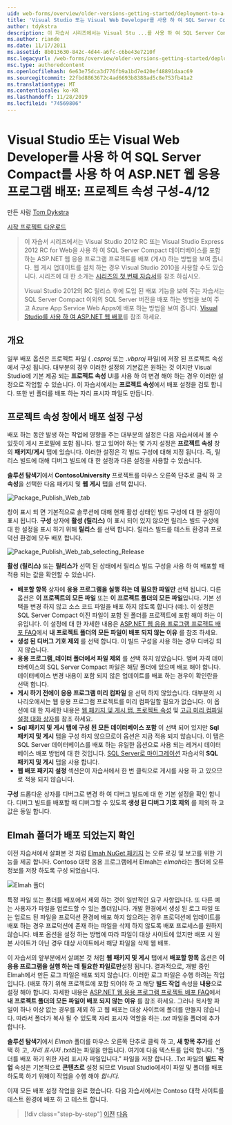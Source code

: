 ```yaml
---
uid: web-forms/overview/older-versions-getting-started/deployment-to-a-hosting-provider/deployment-to-a-hosting-provider-configuring-project-properties-4-of-12
title: 'Visual Studio 또는 Visual Web Developer를 사용 하 여 SQL Server Compact를 사용 하 여 ASP.NET 웹 응용 프로그램 배포: 프로젝트 속성 구성-4/12 | Microsoft Docs'
author: tdykstra
description: 이 자습서 시리즈에서는 Visual Stu ...를 사용 하 여 SQL Server Compact 데이터베이스를 포함 하는 ASP.NET 웹 응용 프로그램 프로젝트를 배포 (게시) 하는 방법을 보여 줍니다.
ms.author: riande
ms.date: 11/17/2011
ms.assetid: 8b013630-842c-4d44-a6fc-c6be43e7210f
msc.legacyurl: /web-forms/overview/older-versions-getting-started/deployment-to-a-hosting-provider/deployment-to-a-hosting-provider-configuring-project-properties-4-of-12
msc.type: authoredcontent
ms.openlocfilehash: 6e63e75dca3d776fb9a1bd7e420ef48891daac69
ms.sourcegitcommit: 22fbd8863672c4ad6693b8388ad5c8e753fb41a2
ms.translationtype: MT
ms.contentlocale: ko-KR
ms.lasthandoff: 11/28/2019
ms.locfileid: "74569806"
---
```

# <a name="deploying-an-aspnet-web-application-with-sql-server-compact-using-visual-studio-or-visual-web-developer-configuring-project-properties---4-of-12"></a>Visual Studio 또는 Visual Web Developer를 사용 하 여 SQL Server Compact를 사용 하 여 ASP.NET 웹 응용 프로그램 배포: 프로젝트 속성 구성-4/12

만든 사람 [Tom Dykstra](https://github.com/tdykstra)

[시작 프로젝트 다운로드](https://code.msdn.microsoft.com/Deploying-an-ASPNET-Web-4e31366b)

> 이 자습서 시리즈에서는 Visual Studio 2012 RC 또는 Visual Studio Express 2012 RC for Web을 사용 하 여 SQL Server Compact 데이터베이스를 포함 하는 ASP.NET 웹 응용 프로그램 프로젝트를 배포 (게시) 하는 방법을 보여 줍니다. 웹 게시 업데이트를 설치 하는 경우 Visual Studio 2010을 사용할 수도 있습니다. 시리즈에 대 한 소개는 [시리즈의 첫 번째 자습서](deployment-to-a-hosting-provider-introduction-1-of-12.md)를 참조 하십시오.
> 
> Visual Studio 2012의 RC 릴리스 후에 도입 된 배포 기능을 보여 주는 자습서는 SQL Server Compact 이외의 SQL Server 버전을 배포 하는 방법을 보여 주고 Azure App Service Web Apps에 배포 하는 방법을 보여 줍니다. [Visual Studio를 사용 하 여 ASP.NET 웹 배포](../../deployment/visual-studio-web-deployment/introduction.md)를 참조 하세요.

## <a name="overview"></a>개요

일부 배포 옵션은 프로젝트 파일 ( *.csproj* 또는 *.vbproj* 파일)에 저장 된 프로젝트 속성에서 구성 됩니다. 대부분의 경우 이러한 설정의 기본값은 원하는 것 이지만 Visual Studio에 기본 제공 되는 **프로젝트 속성** UI를 사용 하 여 변경 해야 하는 경우 이러한 설정으로 작업할 수 있습니다. 이 자습서에서는 **프로젝트 속성**에서 배포 설정을 검토 합니다. 또한 빈 폴더를 배포 하는 자리 표시자 파일도 만듭니다.

## <a name="configuring-deployment-settings-in-the-project-properties-window"></a>프로젝트 속성 창에서 배포 설정 구성

배포 하는 동안 발생 하는 작업에 영향을 주는 대부분의 설정은 다음 자습서에서 볼 수 있듯이 게시 프로필에 포함 됩니다. 알고 있어야 하는 몇 가지 설정은 **프로젝트 속성** 창의 **패키지/게시** 탭에 있습니다. 이러한 설정은 각 빌드 구성에 대해 지정 됩니다. 즉, 릴리스 빌드에 대해 디버그 빌드에 대 한 설정과 다른 설정을 사용할 수 있습니다.

**솔루션 탐색기**에서 **ContosoUniversity** 프로젝트를 마우스 오른쪽 단추로 클릭 하 고 **속성**을 선택한 다음 패키지 및 **웹 게시** 탭을 선택 합니다.

![Package_Publish_Web_tab](deployment-to-a-hosting-provider-configuring-project-properties-4-of-12/_static/image1.png)

창이 표시 되 면 기본적으로 솔루션에 대해 현재 활성 상태인 빌드 구성에 대 한 설정이 표시 됩니다. **구성** 상자에 **활성 (릴리스)** 이 표시 되어 있지 않으면 릴리스 빌드 구성에 대 한 설정을 표시 하기 위해 **릴리스** 를 선택 합니다. 릴리스 빌드를 테스트 환경과 프로덕션 환경에 모두 배포 합니다.

![Package_Publish_Web_tab_selecting_Release](deployment-to-a-hosting-provider-configuring-project-properties-4-of-12/_static/image2.png)

**활성 (릴리스)** 또는 **릴리스가** 선택 된 상태에서 릴리스 빌드 구성을 사용 하 여 배포할 때 적용 되는 값을 확인할 수 있습니다.

- **배포할 항목** 상자에 **응용 프로그램을 실행 하는 데 필요한 파일만** 선택 됩니다. 다른 옵션은 **이 프로젝트의 모든 파일** 또는 **이 프로젝트 폴더의 모든 파일**입니다. 기본 선택을 변경 하지 않고 소스 코드 파일을 배포 하지 않도록 합니다 (예:). 이 설정은 SQL Server Compact 이진 파일이 포함 된 폴더를 프로젝트에 포함 해야 하는 이유입니다. 이 설정에 대 한 자세한 내용은 [ASP.NET 웹 응용 프로그램 프로젝트 배포 FAQ](https://msdn.microsoft.com/library/ee942158.aspx)에서 **내 프로젝트 폴더의 모든 파일이 배포 되지 않는 이유** 를 참조 하세요.
- **생성 된 디버그 기호 제외** 를 선택 합니다. 이 빌드 구성을 사용 하는 경우 디버깅 되지 않습니다.
- **응용 프로그램\_데이터 폴더에서 파일 제외** 를 선택 하지 않았습니다. 멤버 자격 데이터베이스의 SQL Server Compact 파일은 해당 폴더에 있으며 배포 해야 합니다. 데이터베이스 변경 내용이 포함 되지 않은 업데이트를 배포 하는 경우이 확인란을 선택 합니다.
- **게시 하기 전에이 응용 프로그램 미리 컴파일** 을 선택 하지 않았습니다. 대부분의 시나리오에서는 웹 응용 프로그램 프로젝트를 미리 컴파일할 필요가 없습니다. 이 옵션에 대 한 자세한 내용은 [웹 패키지 및 게시 탭, 프로젝트 속성](https://msdn.microsoft.com/library/dd410108(v=vs.110).aspx) 및 [고급 미리 컴파일 설정 대화 상자](https://msdn.microsoft.com/library/hh475319(v=vs.110).aspx)를 참조 하세요.
- **Sql 패키지 및 게시 탭에 구성 된 모든 데이터베이스 포함** 이 선택 되어 있지만 **Sql 패키지 및 게시** 탭을 구성 하지 않으므로이 옵션은 지금 적용 되지 않습니다. 이 탭은 SQL Server 데이터베이스를 배포 하는 유일한 옵션으로 사용 되는 레거시 데이터베이스 배포 방법에 대 한 것입니다. [SQL Server로 마이그레이션](deployment-to-a-hosting-provider-migrating-to-sql-server-10-of-12.md) 자습서의 **SQL 패키지 및 게시** 탭을 사용 합니다.
- **웹 배포 패키지 설정** 섹션은이 자습서에서 한 번 클릭으로 게시를 사용 하 고 있으므로 적용 되지 않습니다.

**구성** 드롭다운 상자를 디버그로 변경 하 여 디버그 빌드에 대 한 기본 설정을 확인 합니다. 디버그 빌드를 배포할 때 디버그할 수 있도록 **생성 된 디버그 기호 제외** 를 제외 하 고 값은 동일 합니다.

## <a name="making-sure-that-the-elmah-folder-gets-deployed"></a>Elmah 폴더가 배포 되었는지 확인

이전 자습서에서 살펴본 것 처럼 [Elmah NuGet 패키지](http://www.hanselman.com/blog/NuGetPackageOfTheWeek7ELMAHErrorLoggingModulesAndHandlersWithSQLServerCompact.aspx) 는 오류 로깅 및 보고를 위한 기능을 제공 합니다. Contoso 대학 응용 프로그램에서 Elmah는 *elmah*라는 폴더에 오류 정보를 저장 하도록 구성 되었습니다.

![Elmah 폴더](deployment-to-a-hosting-provider-configuring-project-properties-4-of-12/_static/image3.png)

특정 파일 또는 폴더를 배포에서 제외 하는 것이 일반적인 요구 사항입니다. 또 다른 예는 사용자가 파일을 업로드할 수 있는 폴더입니다. 개발 환경에서 생성 된 로그 파일 또는 업로드 된 파일을 프로덕션 환경에 배포 하지 않으려는 경우 프로덕션에 업데이트를 배포 하는 경우 프로덕션에 존재 하는 파일을 삭제 하지 않도록 배포 프로세스를 원하지 않습니다. 배포 옵션을 설정 하는 방법에 따라 파일이 대상 사이트에 있지만 배포 시 원본 사이트가 아닌 경우 대상 사이트에서 해당 파일을 삭제 웹 배포.

이 자습서의 앞부분에서 살펴본 것 처럼 **웹 패키지 및 게시** 탭에서 **배포할 항목** 옵션은 **이 응용 프로그램을 실행 하는 데 필요한 파일로만**설정 됩니다. 결과적으로, 개발 중인 Elmah에서 만든 로그 파일은 배포 되지 않습니다. 이러한 로그 파일은 수행 하려는 작업입니다. (배포 하기 위해 프로젝트에 포함 되어야 하 고 해당 **빌드 작업** 속성을 **내용**으로 설정 해야 합니다. 자세한 내용은 [ASP.NET 웹 응용 프로그램 프로젝트 배포 FAQ](https://msdn.microsoft.com/library/ee942158.aspx)에서 **내 프로젝트 폴더의 모든 파일이 배포 되지 않는 이유** 를 참조 하세요. 그러나 복사할 파일이 하나 이상 없는 경우를 제외 하 고 웹 배포는 대상 사이트에 폴더를 만들지 않습니다. 따라서 폴더가 복사 될 수 있도록 자리 표시자 역할을 하는 *.txt* 파일을 폴더에 추가 합니다.

**솔루션 탐색기**에서 *Elmah* 폴더를 마우스 오른쪽 단추로 클릭 하 고, **새 항목 추가**를 선택 하 고, *자리 표시자 .txt*라는 파일을 만듭니다. 여기에 다음 텍스트를 입력 합니다. "폴더를 배포 하기 위한 자리 표시자 파일입니다." 파일을 저장 합니다. .Txt 파일의 **빌드 작업** 속성은 기본적으로 **콘텐츠로** 설정 되므로 Visual Studio에서이 파일 및 폴더를 배포 하도록 하기 위해이 작업을 수행 해야 *합니다.*

이제 모든 배포 설정 작업을 완료 했습니다. 다음 자습서에서는 Contoso 대학 사이트를 테스트 환경에 배포 하 고 테스트 합니다.

> [!div class="step-by-step"]
> [이전](deployment-to-a-hosting-provider-web-config-file-transformations-3-of-12.md)
> [다음](deployment-to-a-hosting-provider-deploying-to-iis-as-a-test-environment-5-of-12.md)
